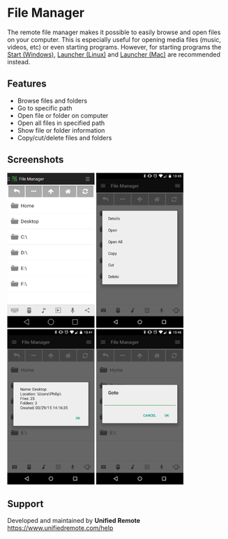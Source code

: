 # File Manager
The remote file manager makes it possible to easily browse and open files on your computer. This is especially useful for opening media files (music, videos, etc) or even starting programs. However, for starting programs the [Start (Windows)](../Start), [Launcher (Linux)](../Launcher (Linux)) and [Launcher (Mac)](../Launcher (Mac)) are recommended instead.

## Features
* Browse files and folders
* Go to specific path
* Open file or folder on computer
* Open all files in specified path
* Show file or folder information
* Copy/cut/delete files and folders

## Screenshots
<img src="ignore/screen.png" width="200" />
<img src="ignore/screen_menu.png" width="200" />
<img src="ignore/screen_details.png" width="200" />
<img src="ignore/screen_goto.png" width="200" />

## Support
Developed and maintained by **Unified Remote**  
https://www.unifiedremote.com/help
